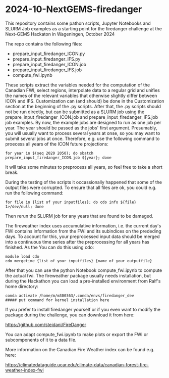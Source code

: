 # 2024-10-NextGEMS-firedanger
This repository contains some pathon scripts, Jupyter Notebooks and SLURM Job examples as a starting point for the firedanger challenge at the Next-GEMS Hackaton in Wageningen, October 2024

The repo contains the following files:

- prepare_input_firedanger_ICON.py
- prepare_input_firedanger_IFS.py
- prepare_input_firedanger_ICON.job
- prepare_input_firedanger_IFS.job
- compute_fwi.ipynb

These scripts extract the variables needed for the computation of the Canadian FWI, select regions, interpolate data to a regular grid and unifies the names of the relevant variables that otherwise
slightly differ between ICON and IFS. 
Customization can (and should) be done in the Customization section at the beginning of the .py scripts. 
After that, the .py scripts should not be run directly, but can be submitted as a SLURM job using the prepare_input_firedanger_ICON.job and prepare_input_firedanger_IFS.job job examples. 
By now, the example jobs are designed to run as one job per year. The year should be passed as the jobs' first argument. 
Presumably, you will usually want to process several years at onse, so you may want to submit several jobs at once. 
Therefore, e.g. use the following command to proecess all years of the ICON future projections:

```
for year in $(seq 2020 2050); do sbatch prepare_input_firedanger_ICON.job ${year}; done
```

It will take some minutes to preprocess all years, so feel free to take a short break.

During the testing of the scripts it occassionally happened that some of the output files were corrupted. To ensure that all files are ok, you could e.g. run the following command:

```
for file in {list of your inputfiles}; do cdo info ${file} 1>/dev/null; done
```

Then rerun the SLURM job for any years that are found to be damaged.

The fireweather index uses accumulative information, i.e. the current day's FWI contains information from the FWI and its subindices on the prededing days.
To account for this, your preprocessed input data should be merged into a continuous time series after the preprocessing for all years has finished. As the You can do this using cdo:

```
module load cdo
cdo mergetime {list of your inputfiles} {name of your outputfile}
```

After that you can use the python Notebook compute_fwi.ipynb to compute the actual fwi. The fireweather package usually needs installation, but during the Hackathon you can 
load a pre-installed environment from Ralf's home directory:

```
conda activate /home/m/m300363/.conda/envs/firedanger_dev
##### put command for kernel installation here
```

If you prefer to install firedanger yourself or if you even want to modify the package during the challenge, you can download it from here:

https://github.com/steidani/FireDanger

You can adapt compute_fwi.ipynb to make plots or export the FWI or subcomponents of it to a data file.

More information on the Canadian Fire Weather index can be found e.g. here:

https://climatedataguide.ucar.edu/climate-data/canadian-forest-fire-weather-index-fwi

